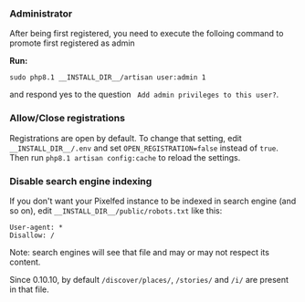 ### Administrator

After being first registered, you need to execute the folloing command to promote first registered as admin

**Run:**

    sudo php8.1 __INSTALL_DIR__/artisan user:admin 1

and respond yes to the question ` Add admin privileges to this user?`.

### Allow/Close registrations

Registrations are open by default.
To change that setting, edit `__INSTALL_DIR__/.env` and set `OPEN_REGISTRATION=false` instead of `true`.
Then run `php8.1 artisan config:cache` to reload the settings.

### Disable search engine indexing

If you don't want your Pixelfed instance to be indexed in search engine (and so on), edit `__INSTALL_DIR__/public/robots.txt` like this:
```
User-agent: *
Disallow: /
```
Note: search engines will see that file and may or may not respect its content.

Since 0.10.10, by default `/discover/places/`, `/stories/` and `/i/` are present in that file.
